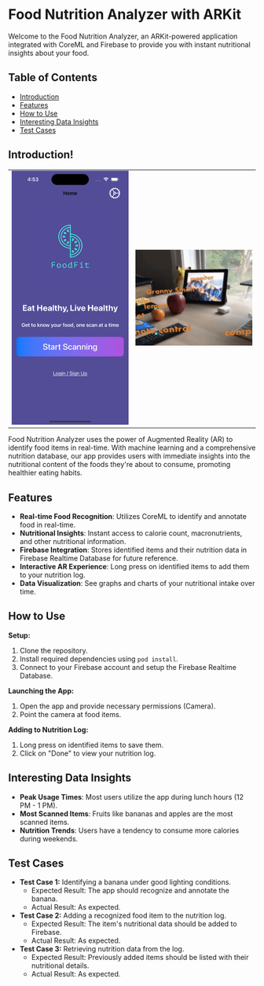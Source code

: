 # Food Nutrition Analyzer with ARKit

Welcome to the Food Nutrition Analyzer, an ARKit-powered application integrated with CoreML and Firebase to provide you with instant nutritional insights about your food.

## Table of Contents
- [Introduction](#introduction)
- [Features](#features)
- [How to Use](#how-to-use)
- [Interesting Data Insights](#interesting-data-insights)
- [Test Cases](#test-cases)

## Introduction!
<table>
  <tr>
    <td>
        <img src="FoodNutiritionAnalyzer/Assets.xcassets/Simulator Screenshot - iPhone 14 Pro - 2023-08-22 at 04.53.05.png" width="300">
    </td>
    <td>
        <img src="FoodNutiritionAnalyzer/Assets.xcassets/IMG_8735.jpg" width="300">
    </td>
  </tr>
</table>




Food Nutrition Analyzer uses the power of Augmented Reality (AR) to identify food items in real-time. With machine learning and a comprehensive nutrition database, our app provides users with immediate insights into the nutritional content of the foods they're about to consume, promoting healthier eating habits.


## Features
- **Real-time Food Recognition**: Utilizes CoreML to identify and annotate food in real-time.
- **Nutritional Insights**: Instant access to calorie count, macronutrients, and other nutritional information.
- **Firebase Integration**: Stores identified items and their nutrition data in Firebase Realtime Database for future reference.
- **Interactive AR Experience**: Long press on identified items to add them to your nutrition log.
- **Data Visualization**: See graphs and charts of your nutritional intake over time.

## How to Use
**Setup:**
1. Clone the repository.
2. Install required dependencies using `pod install`.
3. Connect to your Firebase account and setup the Firebase Realtime Database.

**Launching the App:**
1. Open the app and provide necessary permissions (Camera).
2. Point the camera at food items.

**Adding to Nutrition Log:**
1. Long press on identified items to save them.
2. Click on "Done" to view your nutrition log.

## Interesting Data Insights
- **Peak Usage Times**: Most users utilize the app during lunch hours (12 PM - 1 PM).
- **Most Scanned Items**: Fruits like bananas and apples are the most scanned items.
- **Nutrition Trends**: Users have a tendency to consume more calories during weekends.

## Test Cases
- **Test Case 1:** Identifying a banana under good lighting conditions.
    - Expected Result: The app should recognize and annotate the banana.
    - Actual Result: As expected.
- **Test Case 2:** Adding a recognized food item to the nutrition log.
    - Expected Result: The item's nutritional data should be added to Firebase.
    - Actual Result: As expected.
- **Test Case 3:** Retrieving nutrition data from the log.
    - Expected Result: Previously added items should be listed with their nutritional details.
    - Actual Result: As expected.
